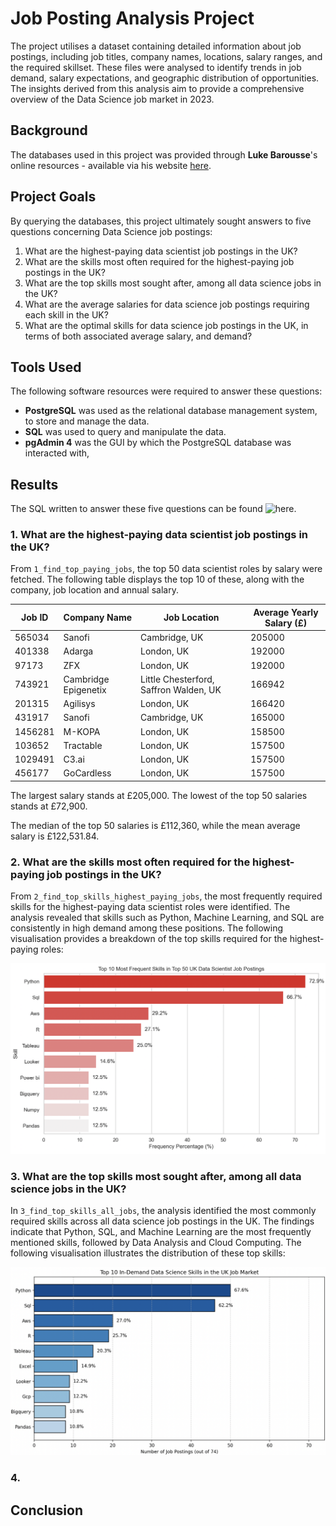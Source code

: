 # Job Posting Analysis Project 

The project utilises a dataset containing detailed information about job postings, including job titles, company names, locations, salary ranges, and the required skillset. These files were analysed to identify trends in job demand, salary expectations, and geographic distribution of opportunities. The insights derived from this analysis aim to provide a comprehensive overview of the Data Science job market in 2023.

## Background

The databases used in this project was provided through __Luke Barousse__'s online resources - available via his website [here](https://www.lukebarousse.com/sql). 

## Project Goals

By querying the databases, this project ultimately sought answers to five questions concerning Data Science job postings: 

1. What are the highest-paying data scientist job postings in the UK? 
2. What are the skills most often required for the highest-paying job postings in the UK?
3. What are the top skills most sought after, among all data science jobs in the UK?
4. What are the average salaries for data science job postings requiring each skill in the UK? 
5. What are the optimal skills for data science job postings in the UK, in terms of both associated average salary, and demand? 

## Tools Used

The following software resources were required to answer these questions: 

- **PostgreSQL** was used as the relational database management system, to store and manage the data. 
- **SQL** was used to query and manipulate the data. 
- **pgAdmin 4** was the GUI by which the PostgreSQL database was interacted with, 

## Results

The SQL written to answer these five questions can be found ![here](https://github.com/danielhaslam/Job_Data_Analysis_SQL/tree/main/project_sql). 

### 1. What are the highest-paying data scientist job postings in the UK?

From `1_find_top_paying_jobs`, the top 50 data scientist roles by salary were fetched. The following table displays the top 10 of these, along with the company, job location and annual salary.

| Job ID  | Company Name              | Job Location                             | Average Yearly Salary (£) |
|---------|---------------------------|------------------------------------------|----------------------------|
| 565034  | Sanofi                    | Cambridge, UK                            | 205000                     |
| 401338  | Adarga                    | London, UK                               | 192000                     |
| 97173   | ZFX                       | London, UK                               | 192000                     |
| 743921  | Cambridge Epigenetix      | Little Chesterford, Saffron Walden, UK   | 166942                     |
| 201315  | Agilisys                  | London, UK                               | 166420                     |
| 431917  | Sanofi                    | Cambridge, UK                            | 165000                     |
| 1456281 | M-KOPA                    | London, UK                               | 158500                     |
| 103652  | Tractable                 | London, UK                               | 157500                     |
| 1029491 | C3.ai                     | London, UK                               | 157500                     |
| 456177  | GoCardless                | London, UK                               | 157500                     |

The largest salary stands at £205,000. 
The lowest of the top 50 salaries stands at £72,900. 

The median of the top 50 salaries is £112,360, while the mean average salary is 
£122,531.84. 

### 2. What are the skills most often required for the highest-paying job postings in the UK?

From `2_find_top_skills_highest_paying_jobs`, the most frequently required skills for the highest-paying data scientist roles were identified. The analysis revealed that skills such as Python, Machine Learning, and SQL are consistently in high demand among these positions. The following visualisation provides a breakdown of the top skills required for the highest-paying roles:

![](results/2_visual.png)
### 3. What are the top skills most sought after, among all data science jobs in the UK?

In `3_find_top_skills_all_jobs`, the analysis identified the most commonly required skills across all data science job postings in the UK. The findings indicate that Python, SQL, and Machine Learning are the most frequently mentioned skills, followed by Data Analysis and Cloud Computing. The following visualisation illustrates the distribution of these top skills:

![](results/3_visual.png)



### 4.



## Conclusion